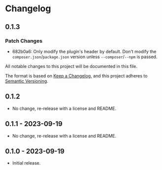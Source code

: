 # Changelog

## 0.1.3

### Patch Changes

- 682b0a6: Only modify the plugin's header by default. Don't modify the `composer.json`/`package.json` version unless `--composer`/`--npm` is passed.

All notable changes to this project will be documented in this file.

The format is based on [Keep a Changelog](https://keepachangelog.com/en/1.0.0/),
and this project adheres to [Semantic Versioning](https://semver.org/spec/v2.0.0.html).

## 0.1.2

- No change, re-release with a license and README.

## 0.1.1 - 2023-09-19

- No change, re-release with a license and README.

## 0.1.0 - 2023-09-19

- Initial release.
